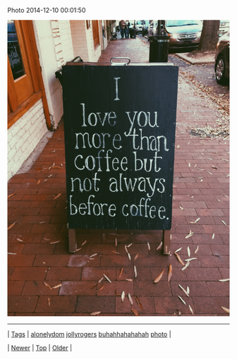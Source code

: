 <!--
title: Photo 2014-12-10 00
date: 2020-06-28T15:27:00.054Z
tags: alonelydom, jollyrogers, buhahhahahahah, photo
-->


Photo 2014-12-10 00:01:50

![](104797513394-0.jpg)

<!--BOTTOM-POST-NAVIGATION-->
---

| [Tags](tags.md) | [alonelydom](tag-alonelydom.md) [jollyrogers](tag-jollyrogers.md) [buhahhahahahah](tag-buhahhahahahah.md) [photo](tag-photo.md) |

| [Newer](104781543064.md) | [Top](index.md) | [Older](104834678982.md) |